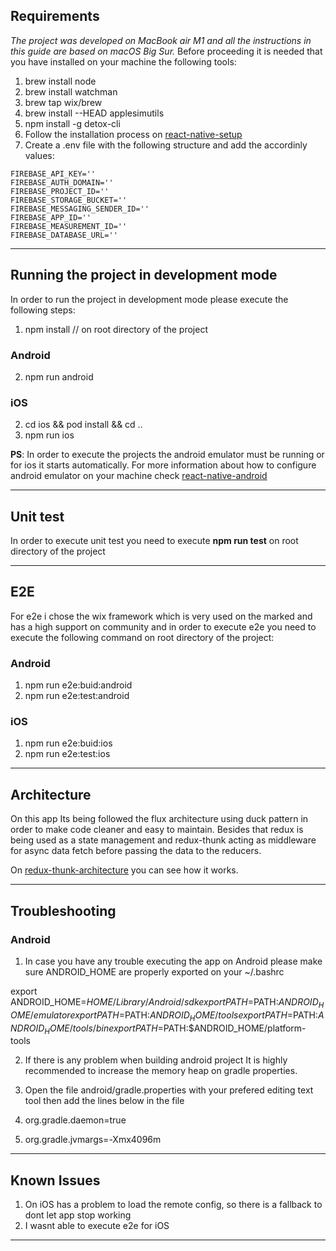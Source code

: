 ## Requirements

*The project was developed on MacBook air M1 and all the instructions in this guide are based on macOS Big Sur.*
Before proceeding it is needed that you have installed on your machine the following tools:

1. brew install node
2. brew install watchman
3. brew tap wix/brew
4. brew install --HEAD applesimutils
5. npm install -g detox-cli
6. Follow the installation process on [react-native-setup](https://reactnative.dev/docs/environment-setup)
7. Create a .env file with the following structure and add the accordinly values:

```
FIREBASE_API_KEY=''
FIREBASE_AUTH_DOMAIN=''
FIREBASE_PROJECT_ID=''
FIREBASE_STORAGE_BUCKET=''
FIREBASE_MESSAGING_SENDER_ID=''
FIREBASE_APP_ID=''
FIREBASE_MEASUREMENT_ID=''
FIREBASE_DATABASE_URL=''
```
---

## Running the project in development mode

In order to run the project in development mode please execute the following steps:

1. npm install // on root directory of the project

### Android

2. npm run android

### iOS

2. cd ios && pod install && cd ..
3. npm run ios

**PS**: In order to execute the projects the android emulator must be running or for ios it starts automatically. For more information about how to configure android emulator on your machine check [react-native-android](https://reactnative.dev/docs/environment-setup)

---

## Unit test

In order to execute unit test you need to execute **npm run test** on root directory of the project

---

## E2E

For e2e i chose the wix framework which is very used on the marked and has a high support on community and in order to execute e2e you need to execute the following command on root directory of the project:

### Android

1. npm run e2e:buid:android
2. npm run e2e:test:android

### iOS

1. npm run e2e:buid:ios
2. npm run e2e:test:ios

---

## Architecture

On this app Its being followed the flux architecture using duck pattern in order to make code cleaner and easy to maintain.
Besides that redux is being used as a state management and redux-thunk acting as middleware for async data fetch before passing the data to the reducers.

On [redux-thunk-architecture](https://redux.js.org/assets/images/ReduxAsyncDataFlowDiagram-d97ff38a0f4da0f327163170ccc13e80.gif) you can see how it works.

---

## Troubleshooting

### Android

1. In case you have any trouble executing the app on Android please make sure ANDROID_HOME are properly exported on your ~/.bashrc

export ANDROID_HOME=$HOME/Library/Android/sdk
export PATH=$PATH:$ANDROID_HOME/emulator
export PATH=$PATH:$ANDROID_HOME/tools
export PATH=$PATH:$ANDROID_HOME/tools/bin
export PATH=$PATH:$ANDROID_HOME/platform-tools

2. If there is any problem when building android project It is highly recommended to increase the memory heap on gradle properties.

1. Open the file android/gradle.properties with your prefered editing text tool then add the lines below in the file
2. org.gradle.daemon=true
3. org.gradle.jvmargs=-Xmx4096m

---

## Known Issues

1. On iOS has a problem to load the remote config, so there is a fallback to dont let app stop working
2. I wasnt able to execute e2e for iOS

---
